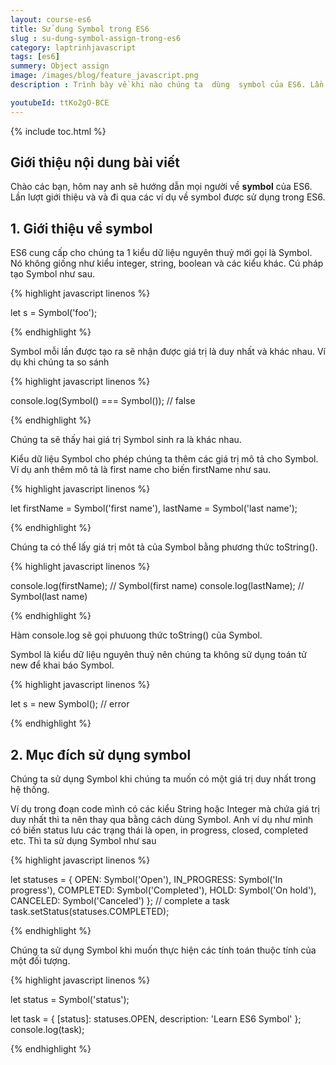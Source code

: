 ```yaml
---
layout: course-es6
title: Sử dụng Symbol trong ES6 
slug : su-dung-symbol-assign-trong-es6
category: laptrinhjavascript
tags: [es6]
summery: Object assign
image: /images/blog/feature_javascript.png
description : Trình bày về khi nào chúng ta  dùng  symbol của ES6. Lần lượt giới thiệu và và đi qua các ví dụ về symbol  được sử dụng trong ES6.

youtubeId: ttKo2gO-BCE
---
```


{% include toc.html %}

## **Giới thiệu nội dung bài viết**

Chào các bạn, hôm nay anh sẽ hướng dẫn mọi người về  <b>symbol</b> của ES6. Lần lượt giới thiệu và và đi qua các ví dụ về symbol được sử dụng trong ES6.

## **1. Giới thiệu về symbol**

ES6 cung cấp cho chúng ta 1 kiểu dữ liệu nguyên thuỷ mới gọi là Symbol. Nó không giống như kiểu integer, string, boolean và các kiểu khác. Cú pháp tạo Symbol như sau. 


{% highlight javascript  linenos %}

let s = Symbol('foo');

{% endhighlight %}

Symbol mỗi lần được tạo ra sẽ nhận được giá trị là duy nhất và khác nhau. Ví dụ khi chúng ta so sánh

{% highlight javascript  linenos %}

console.log(Symbol() === Symbol()); // false

{% endhighlight %}

Chúng ta sẽ thấy hai giá trị Symbol sinh ra là khác nhau.

Kiểu dữ liệu Symbol cho phép chúng ta thêm các giá trị mô tả cho Symbol. Ví dụ anh thêm mô tả là first name cho biến firstName như sau.

{% highlight javascript  linenos %}

let firstName = Symbol('first name'),
    lastName = Symbol('last name');

{% endhighlight %}

Chúng ta có thể lấy giá trị môt tả của Symbol bằng phương thức toString(). 

{% highlight javascript  linenos %}

console.log(firstName); // Symbol(first name)
console.log(lastName); // Symbol(last name)

{% endhighlight %}

Hàm console.log sẽ gọi phưuong thức toString() của Symbol.

Symbol là kiểu dữ liệu nguyên thuỷ nên chúng ta không sử dụng toán tử new để khai báo Symbol.

{% highlight javascript  linenos %}

let s = new Symbol(); // error

{% endhighlight %}

## **2. Mục đích sử dụng symbol**

Chúng ta sử dụng Symbol khi chúng ta muốn có một giá trị duy nhất trong hệ thống.

Ví dụ trong đoạn code mình có các kiểu String hoặc Integer mà chứa giá trị duy nhất thì ta nên thay qua bằng cách dùng Symbol. Anh ví dụ như mình có biến status lưu các trạng thái là open, in progress, closed, completed etc. Thì ta sử dụng Symbol như sau

{% highlight javascript  linenos %}

let statuses = {
    OPEN: Symbol('Open'),
    IN_PROGRESS: Symbol('In progress'),
    COMPLETED: Symbol('Completed'),
    HOLD: Symbol('On hold'),
    CANCELED: Symbol('Canceled')
};
// complete a task
task.setStatus(statuses.COMPLETED);

{% endhighlight %}

Chúng ta sử dụng Symbol khi muốn thực hiện các tính toán thuộc tính của một đối tượng.

{% highlight javascript  linenos %}

let status = Symbol('status');

let task = {
    [status]: statuses.OPEN,
    description: 'Learn ES6 Symbol'
};
console.log(task);

{% endhighlight %}



























